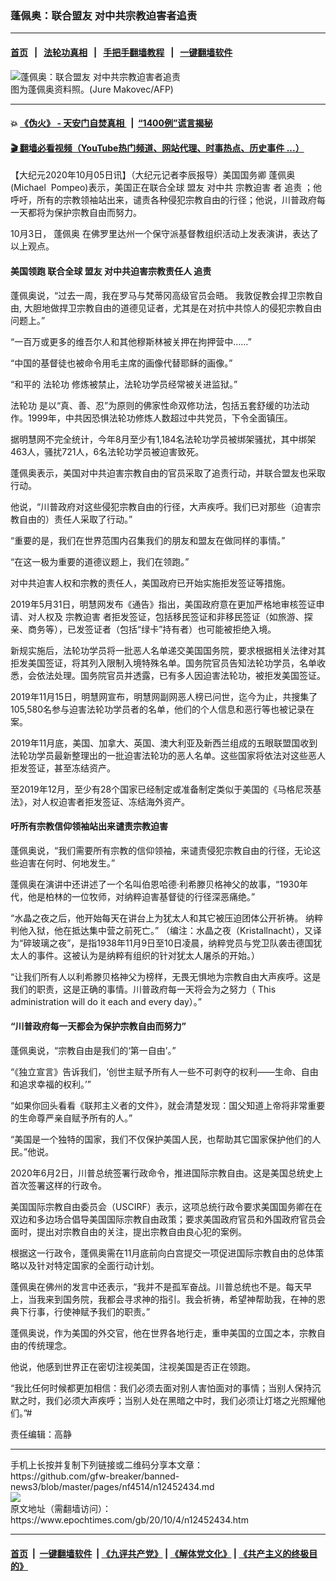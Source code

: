### 蓬佩奥：联合盟友 对中共宗教迫害者追责
------------------------

#### [首页](https://github.com/gfw-breaker/banned-news3/blob/master/README.md) &nbsp;&nbsp;|&nbsp;&nbsp; [法轮功真相](https://github.com/begood0513/basic/blob/master/README.md)  &nbsp;&nbsp;|&nbsp;&nbsp; [手把手翻墙教程](https://github.com/gfw-breaker/guides/wiki)  &nbsp;&nbsp;|&nbsp;&nbsp; [一键翻墙软件](https://github.com/gfw-breaker/nogfw/blob/master/README.md)  



<div><img alt="蓬佩奥：联合盟友 对中共宗教迫害者追责" class="attachment-djy_600_400 size-djy_600_400 wp-post-image" src="https://i.epochtimes.com/assets/uploads/2020/10/A4-117.jpg"/>
<div class="caption">
 图为蓬佩奥资料照。(Jure Makovec/AFP)
</div></div><hr/>

#### 💥 [《伪火》 - 天安门自焚真相 ](http://158.247.195.190:10000/videos/blog/weihuo.html)&nbsp; |&nbsp; [“1400例”谎言揭秘  ](http://158.247.195.190:10000/videos/blog/jiexi1400.html)

#### [ 🎬  翻墙必看视频（YouTube热门频道、网站代理、时事热点、历史事件 ...）](https://github.com/gfw-breaker/links/blob/master/banned.md)

<div><p>
 【大纪元2020年10月05日讯】（大纪元记者李辰报导）美国国务卿
 <ok href="https://www.epochtimes.com/gb/tag/%E8%93%AC%E4%BD%A9%E5%A5%A5.html">
  蓬佩奥
 </ok>
 (Michael  Pompeo)表示，美国正在联合全球
 <ok href="https://www.epochtimes.com/gb/tag/%E7%9B%9F%E5%8F%8B.html">
  盟友
 </ok>
 对中共
 <ok href="https://www.epochtimes.com/gb/tag/%E5%AE%97%E6%95%99%E8%BF%AB%E5%AE%B3.html">
  宗教迫害
 </ok>
 者
 <ok href="https://www.epochtimes.com/gb/tag/%E8%BF%BD%E8%B4%A3.html">
  追责
 </ok>
 ；他呼吁，所有的宗教领袖站出来，谴责各种侵犯宗教自由的行径；他说，川普政府每一天都将为保护宗教自由而努力。
</p>
<p>
 10月3日，
 <ok href="https://www.epochtimes.com/gb/tag/%E8%93%AC%E4%BD%A9%E5%A5%A5.html">
  蓬佩奥
 </ok>
 在佛罗里达州一个保守派基督教组织活动上发表演讲，表达了以上观点。
</p>
<h4>
 美国领跑 联合全球
 <ok href="https://www.epochtimes.com/gb/tag/%E7%9B%9F%E5%8F%8B.html">
  盟友
 </ok>
 对中共迫害宗教责任人
 <ok href="https://www.epochtimes.com/gb/tag/%E8%BF%BD%E8%B4%A3.html">
  追责
 </ok>
</h4>
<p>
 蓬佩奥说，“过去一周，我在罗马与梵蒂冈高级官员会晤。 我敦促教会捍卫宗教自由, 大胆地做捍卫宗教自由的道德见证者，尤其是在对抗中共惊人的侵犯宗教自由问题上。”
</p>
<p>
 “一百万或更多的维吾尔人和其他穆斯林被关押在拘押营中……”
</p>
<p>
 “中国的基督徒也被命令用毛主席的画像代替耶稣的画像。”
</p>
<p>
 “和平的
 <ok href="https://www.epochtimes.com/gb/tag/%E6%B3%95%E8%BD%AE%E5%8A%9F.html">
  法轮功
 </ok>
 修炼被禁止，法轮功学员经常被关进监狱。”
</p>
<p>
 <ok href="https://www.epochtimes.com/gb/tag/%E6%B3%95%E8%BD%AE%E5%8A%9F.html">
  法轮功
 </ok>
 是以“真、善、忍”为原则的佛家性命双修功法，包括五套舒缓的功法动作。1999年，中共因恐惧法轮功修炼人数超过中共党员，下令全面镇压。
</p>
<p>
 据明慧网不完全统计，今年8月至少有1,184名法轮功学员被绑架骚扰，其中绑架463人，骚扰721人，6名法轮功学员被迫害致死。
</p>
<p>
 蓬佩奥表示，美国对中共迫害宗教自由的官员采取了追责行动，并联合盟友也采取行动。
</p>
<p>
 他说，“川普政府对这些侵犯宗教自由的行径，大声疾呼。我们已对那些（迫害宗教自由的）责任人采取了行动。”
</p>
<p>
 “重要的是，我们在世界范围内召集我们的朋友和盟友在做同样的事情。”
</p>
<p>
 “在这一极为重要的道德议题上，我们在领跑。”
</p>
<p>
 对中共迫害人权和宗教的责任人，美国政府已开始实施拒发签证等措施。
</p>
<p>
 2019年5月31日，明慧网发布《通告》指出，美国政府意在更加严格地审核签证申请、对人权及
 <ok href="https://www.epochtimes.com/gb/tag/%E5%AE%97%E6%95%99%E8%BF%AB%E5%AE%B3.html">
  宗教迫害
 </ok>
 者拒发签证，包括移民签证和非移民签证（如旅游、探亲、商务等），已发签证者（包括“绿卡”持有者）也可能被拒绝入境。
</p>
<p>
 新规实施后，法轮功学员将一批恶人名单递交美国国务院，要求根据相关法律对其拒发美国签证，将其列入限制入境特殊名单。国务院官员告知法轮功学员，名单收悉，会依法处理。国务院官员并透露，已有多人因迫害法轮功，被拒发美国签证。
</p>
<p>
 2019年11月15日，明慧网宣布，明慧网副网恶人榜已问世，迄今为止，共搜集了105,580名参与迫害法轮功学员者的名单，他们的个人信息和恶行等也被记录在案。
</p>
<p>
 2019年11月底，美国、加拿大、英国、澳大利亚及新西兰组成的五眼联盟国收到法轮功学员最新整理出的一批迫害法轮功的恶人名单。这些国家将依法对这些恶人拒发签证，甚至冻结资产。
</p>
<p>
 至2019年12月，至少有28个国家已经制定或准备制定类似于美国的《马格尼茨基法》，对人权迫害者拒发签证、冻结海外资产。
</p>
<p>
</p>
<h4>
 吁所有宗教信仰领袖站出来谴责宗教迫害
</h4>
<p>
 蓬佩奥说，“我们需要所有宗教的信仰领袖，来谴责侵犯宗教自由的行径，无论这些迫害在何时、何地发生。”
</p>
<p>
 蓬佩奥在演讲中还讲述了一个名叫伯恩哈德‧利希滕贝格神父的故事，“1930年代，他是柏林的一位牧师，对纳粹迫害基督徒的行径深恶痛绝。”
</p>
<p>
 “水晶之夜之后，他开始每天在讲台上为犹太人和其它被压迫团体公开祈祷。 纳粹判他入狱，他在抵达集中营之前死亡。” （编注：水晶之夜（Kristallnacht），又译为“碎玻璃之夜”，是指1938年11月9日至10日凌晨，纳粹党员与党卫队袭击德国犹太人的事件。这被认为是纳粹有组织的针对犹太人屠杀的开始。）
</p>
<p>
 “让我们所有人以利希滕贝格神父为榜样，无畏无惧地为宗教自由大声疾呼。这是我们的职责，这是正确的事情。川普政府每一天将会为之努力（ This administration will do it each and every day）。”
</p>
<h4>
 “川普政府每一天都会为保护宗教自由而努力”
</h4>
<p>
 蓬佩奥说，“宗教自由是我们的‘第一自由’。”
</p>
<p>
 “《独立宣言》告诉我们，‘创世主赋予所有人一些不可剥夺的权利——生命、自由和追求幸福的权利。’”
</p>
<p>
 “如果你回头看看《联邦主义者的文件》，就会清楚发现：国父知道上帝将非常重要的生命尊严亲自赋予所有的人。”
</p>
<p>
 “美国是一个独特的国家，我们不仅保护美国人民，也帮助其它国家保护他们的人民。”他说。
</p>
<p>
 2020年6月2日，川普总统签署行政命令，推进国际宗教自由。这是美国总统史上首次签署这样的行政令。
</p>
<p>
 美国国际宗教自由委员会（USCIRF）表示，这项总统行政令要求美国国务卿在在双边和多边场合倡导美国国际宗教自由政策；要求美国政府官员和外国政府官员会面时，提出对宗教自由的关注，提出宗教自由良心犯的案例。
</p>
<p>
 根据这一行政令，蓬佩奥需在11月底前向白宫提交一项促进国际宗教自由的总体策略以及针对特定国家的全面行动计划。
</p>
<p>
 蓬佩奥在佛州的发言中还表示，“我并不是孤军奋战。川普总统也不是。每天早上，当我来到国务院，我都会寻求神的指引。我会祈祷，希望神帮助我，在神的恩典下行事，行使神赋予我们的职责。”
</p>
<p>
 蓬佩奥说，作为美国的外交官，他在世界各地行走，重申美国的立国之本，宗教自由的传统理念。
</p>
<p>
 他说，他感到世界正在密切注视美国，注视美国是否正在领跑。
</p>
<p>
 “我比任何时候都更加相信：我们必须去面对别人害怕面对的事情；当别人保持沉默之时，我们必须大声疾呼；当别人处在黑暗之中时，我们必须让灯塔之光照耀他们。”#
</p>
<p>
 责任编辑：高静
</p>
</div>
<hr/>
手机上长按并复制下列链接或二维码分享本文章：<br/>
https://github.com/gfw-breaker/banned-news3/blob/master/pages/nf4514/n12452434.md <br/>
<a href='https://github.com/gfw-breaker/banned-news3/blob/master/pages/nf4514/n12452434.md'><img src='https://github.com/gfw-breaker/banned-news3/blob/master/pages/nf4514/n12452434.md.png'/></a> <br/>
原文地址（需翻墙访问）：https://www.epochtimes.com/gb/20/10/4/n12452434.htm


------------------------
#### [首页](https://github.com/gfw-breaker/banned-news3/blob/master/README.md) &nbsp;|&nbsp; [一键翻墙软件](https://github.com/gfw-breaker/nogfw/blob/master/README.md) &nbsp;| [《九评共产党》](https://github.com/gfw-breaker/9ping.md/blob/master/README.md#九评之一评共产党是什么) | [《解体党文化》](https://github.com/gfw-breaker/jtdwh.md/blob/master/README.md) | [《共产主义的终极目的》](https://github.com/gfw-breaker/gczydzjmd.md/blob/master/README.md)


<img src='http://gfw-breaker.win/banned-news3/pages/nf4514/n12452434.md' width='0px' height='0px'/>